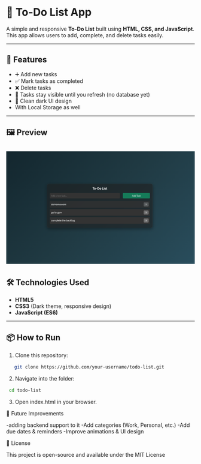 # 📝 To-Do List App

A simple and responsive **To-Do List** built using **HTML, CSS, and JavaScript**.  
This app allows users to add, complete, and delete tasks easily.

---

## 🚀 Features

- ➕ Add new tasks
- ✅ Mark tasks as completed
- ❌ Delete tasks
- 💾 Tasks stay visible until you refresh (no database yet)
- 🎨 Clean dark UI design
- With Local Storage as well

---

## 🖼️ Preview

## ![App Screenshot](screenshot.png)

## 🛠️ Technologies Used

- **HTML5**
- **CSS3** (Dark theme, responsive design)
- **JavaScript (ES6)**

---

## 📦 How to Run

1. Clone this repository:

```bash
   git clone https://github.com/your-username/todo-list.git
```

2. Navigate into the folder:

```bash
 cd todo-list
```

3. Open index.html in your browser.

🌟 Future Improvements

-adding backend support to it
-Add categories (Work, Personal, etc.)
-Add due dates & reminders
-Improve animations & UI design

📜 License

This project is open-source and available under the MIT License
